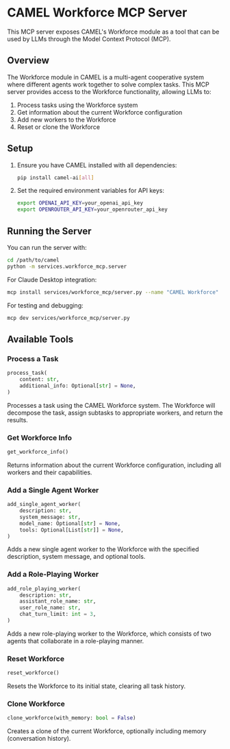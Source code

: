 # CAMEL Workforce MCP Server

This MCP server exposes CAMEL's Workforce module as a tool that can be used by LLMs through the Model Context Protocol (MCP).

## Overview

The Workforce module in CAMEL is a multi-agent cooperative system where different agents work together to solve complex tasks. This MCP server provides access to the Workforce functionality, allowing LLMs to:

1. Process tasks using the Workforce system
2. Get information about the current Workforce configuration
3. Add new workers to the Workforce
4. Reset or clone the Workforce

## Setup

1. Ensure you have CAMEL installed with all dependencies:
   ```bash
   pip install camel-ai[all]
   ```

2. Set the required environment variables for API keys:
   ```bash
   export OPENAI_API_KEY=your_openai_api_key
   export OPENROUTER_API_KEY=your_openrouter_api_key
   ```

## Running the Server

You can run the server with:

```bash
cd /path/to/camel
python -m services.workforce_mcp.server
```

For Claude Desktop integration:

```bash
mcp install services/workforce_mcp/server.py --name "CAMEL Workforce"
```

For testing and debugging:

```bash
mcp dev services/workforce_mcp/server.py
```

## Available Tools

### Process a Task

```python
process_task(
    content: str,
    additional_info: Optional[str] = None,
)
```

Processes a task using the CAMEL Workforce system. The Workforce will decompose the task, assign subtasks to appropriate workers, and return the results.

### Get Workforce Info

```python
get_workforce_info()
```

Returns information about the current Workforce configuration, including all workers and their capabilities.

### Add a Single Agent Worker

```python
add_single_agent_worker(
    description: str,
    system_message: str,
    model_name: Optional[str] = None,
    tools: Optional[List[str]] = None,
)
```

Adds a new single agent worker to the Workforce with the specified description, system message, and optional tools.

### Add a Role-Playing Worker

```python
add_role_playing_worker(
    description: str,
    assistant_role_name: str,
    user_role_name: str,
    chat_turn_limit: int = 3,
)
```

Adds a new role-playing worker to the Workforce, which consists of two agents that collaborate in a role-playing manner.

### Reset Workforce

```python
reset_workforce()
```

Resets the Workforce to its initial state, clearing all task history.

### Clone Workforce

```python
clone_workforce(with_memory: bool = False)
```

Creates a clone of the current Workforce, optionally including memory (conversation history). 